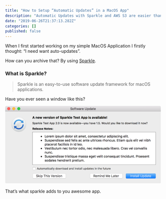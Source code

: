 ```yaml
---
title: "How to Setup “Automatic Updates” in a MacOS App"
description: "Automatic Updates with Sparkle and AWS S3 are easier than you think."
date: "2019-06-26T21:37:13.282Z"
categories: []
published: false
---
```


When I first started working on my simple MacOS Application I firstly thought: “I need want auto-updates”.

How can you archive that? By using [Sparkle](https://sparkle-project.org).

### What is Sparkle?

> Sparkle is an easy-to-use software update framework for macOS applications.

Have you ever seen a window like this?

![Source: [sparkle-project.org](https://sparkle-project.org)](./asset-1.png)

That’s what sparkle adds to you awesome app.
